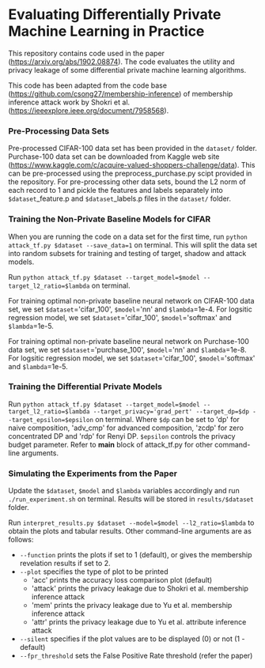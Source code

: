 # Evaluating Differentially Private Machine Learning in Practice

This repository contains code used in the paper (https://arxiv.org/abs/1902.08874). The code evaluates the utility and privacy leakage of some differential private machine learning algorithms.

This code has been adapted from the code base (https://github.com/csong27/membership-inference) of membership inference attack work by Shokri et al. (https://ieeexplore.ieee.org/document/7958568).


### Pre-Processing Data Sets

Pre-processed CIFAR-100 data set has been provided in the `dataset/` folder. Purchase-100 data set can be downloaded from Kaggle web site (https://www.kaggle.com/c/acquire-valued-shoppers-challenge/data). This can be pre-processed using the preprocess_purchase.py scipt provided in the repository.
For pre-processing other data sets, bound the L2 norm of each record to 1 and pickle the features and labels separately into `$dataset`_feature.p and `$dataset`_labels.p files in the `dataset/` folder.


### Training the Non-Private Baseline Models for CIFAR

When you are running the code on a data set for the first time, run `python attack_tf.py $dataset --save_data=1` on terminal. This will split the data set into random subsets for training and testing of target, shadow and attack models.

Run `python attack_tf.py $dataset --target_model=$model --target_l2_ratio=$lambda` on terminal.

For training optimal non-private baseline neural network on CIFAR-100 data set, we set `$dataset`='cifar_100', `$model`='nn' and `$lambda`=1e-4. For logsitic regression model, we set `$dataset`='cifar_100', `$model`='softmax' and `$lambda`=1e-5.

For training optimal non-private baseline neural network on Purchase-100 data set, we set `$dataset`='purchase_100', `$model`='nn' and `$lambda`=1e-8. For logsitic regression model, we set `$dataset`='cifar_100', `$model`='softmax' and `$lambda`=1e-5.


### Training the Differential Private Models

Run `python attack_tf.py $dataset --target_model=$model --target_l2_ratio=$lambda --target_privacy='grad_pert' --target_dp=$dp --target_epsilon=$epsilon` on terminal. Where `$dp` can be set to 'dp' for naive composition, 'adv_cmp' for advanced composition, 'zcdp' for zero concentrated DP and 'rdp' for Renyi DP. `$epsilon` controls the privacy budget parameter. Refer to __main__ block of attack_tf.py for other command-line arguments.


### Simulating the Experiments from the Paper 

Update the `$dataset`, `$model` and `$lambda` variables accordingly and run `./run_experiment.sh` on terminal. Results will be stored in `results/$dataset` folder.

Run `interpret_results.py $dataset --model=$model --l2_ratio=$lambda` to obtain the plots and tabular results. Other command-line arguments are as follows: 
- `--function` prints the plots if set to 1 (default), or gives the membership revelation results if set to 2.
- `--plot` specifies the type of plot to be printed
    - 'acc' prints the accuracy loss comparison plot (default)
    - 'attack' prints the privacy leakage due to Shokri et al. membership inference attack
    - 'mem' prints the privacy leakage due to Yu et al. membership inference attack
    - 'attr' prints the privacy leakage due to Yu et al. attribute inference attack
- `--silent` specifies if the plot values are to be displayed (0) or not (1 - default)
- `--fpr_threshold` sets the False Positive Rate threshold (refer the paper)
